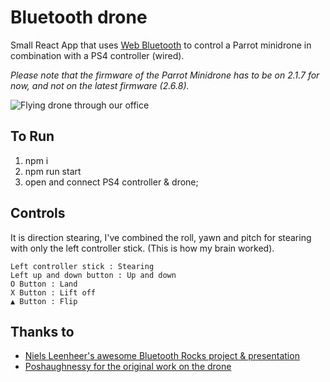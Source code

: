 # Bluetooth drone

Small React App that uses [Web Bluetooth](https://caniuse.com/#search=web%20bluetooth) to control a Parrot minidrone in combination with a PS4 controller (wired). 

*Please note that the firmware of the Parrot Minidrone has to be on 2.1.7 for now, and not on the latest firmware (2.6.8).*

![Flying drone through our office](https://raw.githubusercontent.com/bdekok/bluetooth-drone/master/drone.gif)

## To Run 

1. npm i 
2. npm run start
3. open and connect PS4 controller &amp; drone;

## Controls 

It is direction stearing, I've combined the roll, yawn and pitch for stearing with only the left controller stick. (This is how my brain worked).

```
Left controller stick : Stearing 
Left up and down button : Up and down
O Button : Land
X Button : Lift off 
▲ Button : Flip
```
## Thanks to

* [Niels Leenheer's awesome Bluetooth Rocks project & presentation](https://github.com/BluetoothRocks/Drone)
* [Poshaughnessy for the original work on the drone](https://github.com/poshaughnessy/web-bluetooth-parrot-drone)